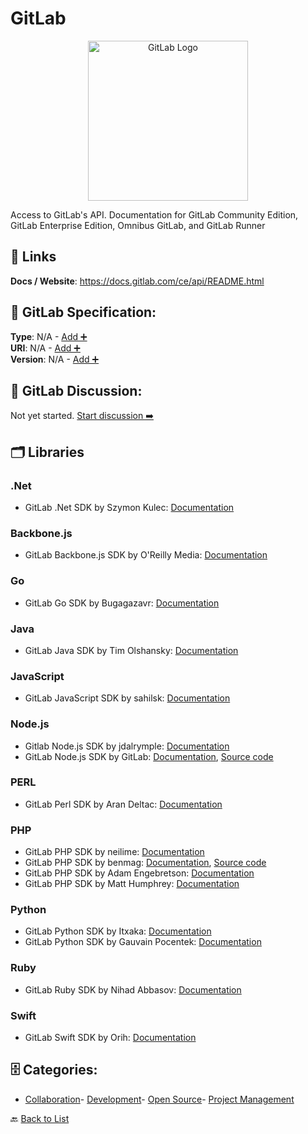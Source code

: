 # GitLab
<p align="center">
    <img width="256" src="https://raw.githubusercontent.com/apis-list/apis-list/main/apis/gitlab/logo_256x256.png" alt="GitLab Logo"/>
</p>
Access to GitLab's API. Documentation for GitLab Community Edition, GitLab Enterprise Edition, Omnibus GitLab, and GitLab Runner

##  🔗 Links
**Docs / Website**: https://docs.gitlab.com/ce/api/README.html

## 🧬 GitLab Specification:
**Type**: N/A - [Add ➕](https://github.com/apis-list/apis-list/edit/main/apis/gitlab/gitlab.yaml)  
**URI**: N/A - [Add ➕](https://github.com/apis-list/apis-list/edit/main/apis/gitlab/gitlab.yaml)  
**Version**: N/A - [Add ➕](https://github.com/apis-list/apis-list/edit/main/apis/gitlab/gitlab.yaml)

## 💬 GitLab Discussion:
Not yet started. [Start discussion ➡️](https://github.com/apis-list/apis-list/discussions/new)

## 🗂️ Libraries
### .Net
- GitLab .Net SDK by Szymon Kulec: [Documentation](https://github.com/Scooletz/NGitLab)
### Backbone.js
- GitLab Backbone.js SDK by O'Reilly Media: [Documentation](https://github.com/oreillymedia/backbone-gitlab/)
### Go
- GitLab Go SDK by Bugagazavr: [Documentation](https://github.com/Bugagazavr/go-gitlab-client)
### Java
- GitLab Java SDK by Tim Olshansky: [Documentation](https://github.com/timols/java-gitlab-api)
### JavaScript
- GitLab JavaScript SDK by sahilsk: [Documentation](https://github.com/sahilsk/Gitlab-YAAC)
### Node.js
- Gitlab Node.js SDK by jdalrymple: [Documentation](https://github.com/jdalrymple/node-gitlab-api)
- GitLab Node.js SDK by GitLab: [Documentation](https://www.npmjs.com/package/gitlab), [Source code](https://github.com/node-gitlab/node-gitlab)
### PERL
- GitLab Perl SDK by Aran Deltac: [Documentation](https://github.com/bluefeet/GitLab-API-v3)
### PHP
- GitLab PHP SDK by neilime: [Documentation](https://github.com/neilime/php-gitlab-api)
- GitLab PHP SDK by benmag: [Documentation](https://packagist.org/packages/benmag/php-gitlab-api), [Source code](https://github.com/benmag/php-gitlab-api)
- GitLab PHP SDK by Adam Engebretson: [Documentation](https://github.com/adamgoose/gitlab)
- GitLab PHP SDK by Matt Humphrey: [Documentation](https://github.com/m4tthumphrey/php-gitlab-api)
### Python
- GitLab Python SDK by Itxaka: [Documentation](https://github.com/Itxaka/pyapi-gitlab)
- GitLab Python SDK by Gauvain Pocentek: [Documentation](https://github.com/gpocentek/python-gitlab)
### Ruby
- GitLab Ruby SDK by Nihad Abbasov: [Documentation](https://github.com/NARKOZ/gitlab)
### Swift
- GitLab Swift SDK by Orih: [Documentation](https://github.com/orih/GitLabKit)


## 🗄️ Categories:
- [Collaboration](https://github.com/apis-list/apis-list#collaboration-)- [Development](https://github.com/apis-list/apis-list#development-)- [Open Source](https://github.com/apis-list/apis-list#open-source-)- [Project Management](https://github.com/apis-list/apis-list#project-management-)

🔙  [Back to List](https://github.com/apis-list/apis-list)
